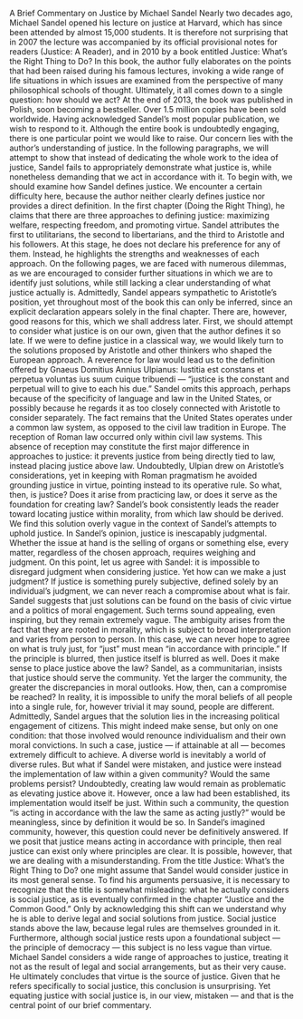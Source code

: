 A Brief Commentary on Justice by Michael Sandel
Nearly two decades ago, Michael Sandel opened his lecture on justice at Harvard, which has since been attended by almost 15,000 students. It is therefore not surprising that in 2007 the lecture was accompanied by its official provisional notes for readers (Justice: A Reader), and in 2010 by a book entitled Justice: What’s the Right Thing to Do? In this book, the author fully elaborates on the points that had been raised during his famous lectures, invoking a wide range of life situations in which issues are examined from the perspective of many philosophical schools of thought. Ultimately, it all comes down to a single question: how should we act? At the end of 2013, the book was published in Polish, soon becoming a bestseller. Over 1.5 million copies have been sold worldwide.
Having acknowledged Sandel’s most popular publication, we wish to respond to it. Although the entire book is undoubtedly engaging, there is one particular point we would like to raise. Our concern lies with the author’s understanding of justice. In the following paragraphs, we will attempt to show that instead of dedicating the whole work to the idea of justice, Sandel fails to appropriately demonstrate what justice is, while nonetheless demanding that we act in accordance with it.
To begin with, we should examine how Sandel defines justice. We encounter a certain difficulty here, because the author neither clearly defines justice nor provides a direct definition. In the first chapter (Doing the Right Thing), he claims that there are three approaches to defining justice: maximizing welfare, respecting freedom, and promoting virtue. Sandel attributes the first to utilitarians, the second to libertarians, and the third to Aristotle and his followers. At this stage, he does not declare his preference for any of them. Instead, he highlights the strengths and weaknesses of each approach. On the following pages, we are faced with numerous dilemmas, as we are encouraged to consider further situations in which we are to identify just solutions, while still lacking a clear understanding of what justice actually is. Admittedly, Sandel appears sympathetic to Aristotle’s position, yet throughout most of the book this can only be inferred, since an explicit declaration appears solely in the final chapter. There are, however, good reasons for this, which we shall address later. First, we should attempt to consider what justice is on our own, given that the author defines it so late.
If we were to define justice in a classical way, we would likely turn to the solutions proposed by Aristotle and other thinkers who shaped the European approach. A reverence for law would lead us to the definition offered by Gnaeus Domitius Annius Ulpianus: Iustitia est constans et perpetua voluntas ius suum cuique tribuendi — “justice is the constant and perpetual will to give to each his due.” Sandel omits this approach, perhaps because of the specificity of language and law in the United States, or possibly because he regards it as too closely connected with Aristotle to consider separately. The fact remains that the United States operates under a common law system, as opposed to the civil law tradition in Europe. The reception of Roman law occurred only within civil law systems. This absence of reception may constitute the first major difference in approaches to justice: it prevents justice from being directly tied to law, instead placing justice above law. Undoubtedly, Ulpian drew on Aristotle’s considerations, yet in keeping with Roman pragmatism he avoided grounding justice in virtue, pointing instead to its operative rule.
So what, then, is justice? Does it arise from practicing law, or does it serve as the foundation for creating law? Sandel’s book consistently leads the reader toward locating justice within morality, from which law should be derived. We find this solution overly vague in the context of Sandel’s attempts to uphold justice.
In Sandel’s opinion, justice is inescapably judgmental. Whether the issue at hand is the selling of organs or something else, every matter, regardless of the chosen approach, requires weighing and judgment. On this point, let us agree with Sandel: it is impossible to disregard judgment when considering justice. Yet how can we make a just judgment? If justice is something purely subjective, defined solely by an individual’s judgment, we can never reach a compromise about what is fair. Sandel suggests that just solutions can be found on the basis of civic virtue and a politics of moral engagement. Such terms sound appealing, even inspiring, but they remain extremely vague. The ambiguity arises from the fact that they are rooted in morality, which is subject to broad interpretation and varies from person to person. In this case, we can never hope to agree on what is truly just, for “just” must mean “in accordance with principle.” If the principle is blurred, then justice itself is blurred as well.
Does it make sense to place justice above the law? Sandel, as a communitarian, insists that justice should serve the community. Yet the larger the community, the greater the discrepancies in moral outlooks. How, then, can a compromise be reached? In reality, it is impossible to unify the moral beliefs of all people into a single rule, for, however trivial it may sound, people are different. Admittedly, Sandel argues that the solution lies in the increasing political engagement of citizens. This might indeed make sense, but only on one condition: that those involved would renounce individualism and their own moral convictions. In such a case, justice — if attainable at all — becomes extremely difficult to achieve. A diverse world is inevitably a world of diverse rules.
But what if Sandel were mistaken, and justice were instead the implementation of law within a given community? Would the same problems persist? Undoubtedly, creating law would remain as problematic as elevating justice above it. However, once a law had been established, its implementation would itself be just. Within such a community, the question “is acting in accordance with the law the same as acting justly?” would be meaningless, since by definition it would be so. In Sandel’s imagined community, however, this question could never be definitively answered. If we posit that justice means acting in accordance with principle, then real justice can exist only where principles are clear.
It is possible, however, that we are dealing with a misunderstanding. From the title Justice: What’s the Right Thing to Do? one might assume that Sandel would consider justice in its most general sense. To find his arguments persuasive, it is necessary to recognize that the title is somewhat misleading: what he actually considers is social justice, as is eventually confirmed in the chapter “Justice and the Common Good.” Only by acknowledging this shift can we understand why he is able to derive legal and social solutions from justice. Social justice stands above the law, because legal rules are themselves grounded in it. Furthermore, although social justice rests upon a foundational subject — the principle of democracy — this subject is no less vague than virtue.
Michael Sandel considers a wide range of approaches to justice, treating it not as the result of legal and social arrangements, but as their very cause. He ultimately concludes that virtue is the source of justice. Given that he refers specifically to social justice, this conclusion is unsurprising. Yet equating justice with social justice is, in our view, mistaken — and that is the central point of our brief commentary.
